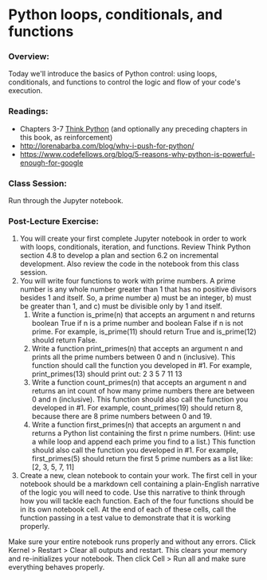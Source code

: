 # Python loops, conditionals, and functions

### Overview:

Today we'll introduce the basics of Python control: using loops, conditionals, and functions to control the logic and flow of your code's execution.

### Readings:

  - Chapters 3-7 [Think Python](http://www.greenteapress.com/thinkpython/) (and optionally any preceding chapters in this book, as reinforcement)
  - http://lorenabarba.com/blog/why-i-push-for-python/
  - https://www.codefellows.org/blog/5-reasons-why-python-is-powerful-enough-for-google

### Class Session:

Run through the Jupyter notebook.

### Post-Lecture Exercise:

1. You will create your first complete Jupyter notebook in order to work with loops, conditionals, iteration, and functions. Review Think Python section 4.8 to develop a plan and section 6.2 on incremental development. Also review the code in the notebook from this class session.
2. You will write four functions to work with prime numbers. A prime number is any whole number greater than 1 that has no positive divisors besides 1 and itself. So, a prime number a) must be an integer, b) must be greater than 1, and c) must be divisible only by 1 and itself.
   1. Write a function is_prime(n) that accepts an argument n and returns boolean True if n is a prime number and boolean False if n is not prime. For example, is_prime(11) should return True and is_prime(12) should return False.
   2. Write a function print_primes(n) that accepts an argument n and prints all the prime numbers between 0 and n (inclusive). This function should call the function you developed in #1. For example, print_primes(13) should print out: 2 3 5 7 11 13
   3. Write a function count_primes(n) that accepts an argument n and returns an int count of how many prime numbers there are between 0 and n (inclusive). This function should also call the function you developed in #1. For example, count_primes(19) should return 8, because there are 8 prime numbers between 0 and 19.
   4. Write a function first_primes(n) that accepts an argument n and returns a Python list containing the first n prime numbers. (Hint: use a while loop and append each prime you find to a list.) This function should also call the function you developed in #1. For example, first_primes(5) should return the first 5 prime numbers as a list like: [2, 3, 5, 7, 11]
3. Create a new, clean notebook to contain your work. The first cell in your notebook should be a markdown cell containing a plain-English narrative of the logic you will need to code. Use this narrative to think through how you will tackle each function. Each of the four functions should be in its own notebook cell. At the end of each of these cells, call the function passing in a test value to demonstrate that it is working properly.

Make sure your entire notebook runs properly and without any errors. Click Kernel > Restart > Clear all outputs and restart. This clears your memory and re-initializes your notebook. Then click Cell > Run all and make sure everything behaves properly.